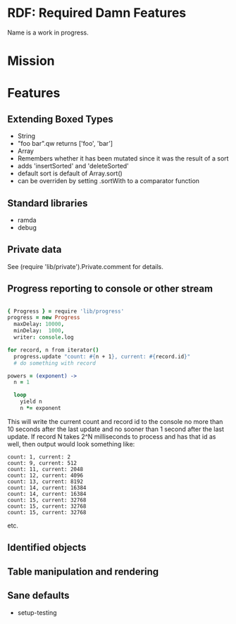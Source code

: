 # RDF: Required Damn Features

Name is a work in progress.

# Mission

# Features

## Extending Boxed Types

- String
 - "foo bar".qw returns ['foo', 'bar']
- Array
 - Remembers whether it has been mutated since it was the result of a sort
  - adds 'insertSorted' and 'deleteSorted'
  - default sort is default of Array.sort()
  - can be overriden by setting .sortWith to a comparator function

## Standard libraries

- ramda
- debug

## Private data

See (require 'lib/private').Private.comment for details.

## Progress reporting to console or other stream

```coffee

{ Progress } = require 'lib/progress'
progress = new Progress
  maxDelay: 10000,
  minDelay:  1000,
  writer: console.log

for record, n from iterator()
  progress.update "count: #{n + 1}, current: #{record.id}"
  # do something with record

powers = (exponent) ->
  n = 1

  loop
    yield n
    n *= exponent

```

This will write the current count and record id to the console no more than 10
seconds after the last update and no sooner than 1 second after the last
update. If record N takes 2^N milliseconds to process and has that id as well,
then output would look something like:

    count: 1, current: 2
    count: 9, current: 512
    count: 11, current: 2048
    count: 12, current: 4096
    count: 13, current: 8192
    count: 14, current: 16384
    count: 14, current: 16384
    count: 15, current: 32768
    count: 15, current: 32768
    count: 15, current: 32768

etc.

## Identified objects

## Table manipulation and rendering

## Sane defaults

- setup-testing
